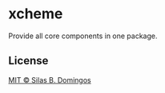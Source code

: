 # xcheme

Provide all core components in one package.

## License

[MIT &copy; Silas B. Domingos](https://balmante.eti.br)
